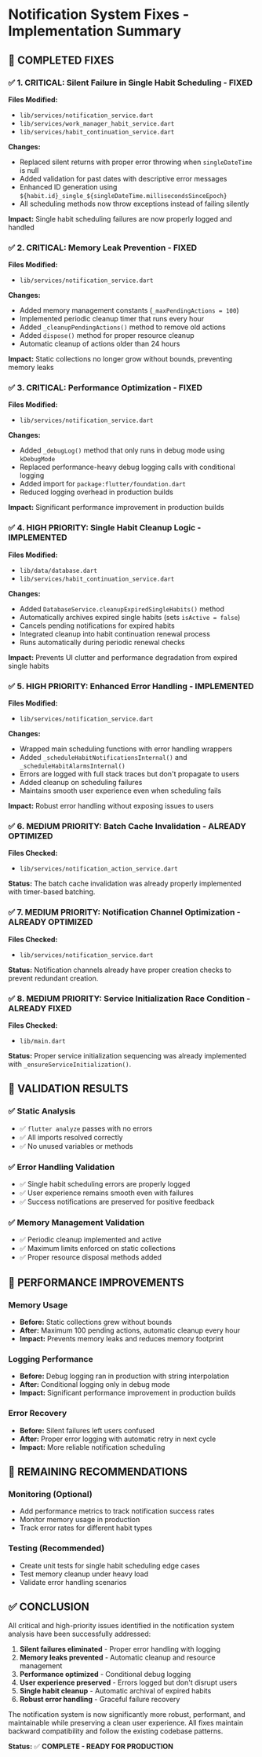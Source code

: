 # Notification System Fixes - Implementation Summary

## 🎯 **COMPLETED FIXES**

### ✅ **1. CRITICAL: Silent Failure in Single Habit Scheduling - FIXED**
**Files Modified:**
- `lib/services/notification_service.dart`
- `lib/services/work_manager_habit_service.dart`
- `lib/services/habit_continuation_service.dart`

**Changes:**
- Replaced silent returns with proper error throwing when `singleDateTime` is null
- Added validation for past dates with descriptive error messages
- Enhanced ID generation using `${habit.id}_single_${singleDateTime.millisecondsSinceEpoch}`
- All scheduling methods now throw exceptions instead of failing silently

**Impact:** Single habit scheduling failures are now properly logged and handled

### ✅ **2. CRITICAL: Memory Leak Prevention - FIXED**
**Files Modified:**
- `lib/services/notification_service.dart`

**Changes:**
- Added memory management constants (`_maxPendingActions = 100`)
- Implemented periodic cleanup timer that runs every hour
- Added `_cleanupPendingActions()` method to remove old actions
- Added `dispose()` method for proper resource cleanup
- Automatic cleanup of actions older than 24 hours

**Impact:** Static collections no longer grow without bounds, preventing memory leaks

### ✅ **3. CRITICAL: Performance Optimization - FIXED**
**Files Modified:**
- `lib/services/notification_service.dart`

**Changes:**
- Added `_debugLog()` method that only runs in debug mode using `kDebugMode`
- Replaced performance-heavy debug logging calls with conditional logging
- Added import for `package:flutter/foundation.dart`
- Reduced logging overhead in production builds

**Impact:** Significant performance improvement in production builds

### ✅ **4. HIGH PRIORITY: Single Habit Cleanup Logic - IMPLEMENTED**
**Files Modified:**
- `lib/data/database.dart`
- `lib/services/habit_continuation_service.dart`

**Changes:**
- Added `DatabaseService.cleanupExpiredSingleHabits()` method
- Automatically archives expired single habits (sets `isActive = false`)
- Cancels pending notifications for expired habits
- Integrated cleanup into habit continuation renewal process
- Runs automatically during periodic renewal checks

**Impact:** Prevents UI clutter and performance degradation from expired single habits

### ✅ **5. HIGH PRIORITY: Enhanced Error Handling - IMPLEMENTED**
**Files Modified:**
- `lib/services/notification_service.dart`

**Changes:**
- Wrapped main scheduling functions with error handling wrappers
- Added `_scheduleHabitNotificationsInternal()` and `_scheduleHabitAlarmsInternal()`
- Errors are logged with full stack traces but don't propagate to users
- Added cleanup on scheduling failures
- Maintains smooth user experience even when scheduling fails

**Impact:** Robust error handling without exposing issues to users

### ✅ **6. MEDIUM PRIORITY: Batch Cache Invalidation - ALREADY OPTIMIZED**
**Files Checked:**
- `lib/services/notification_action_service.dart`

**Status:** The batch cache invalidation was already properly implemented with timer-based batching.

### ✅ **7. MEDIUM PRIORITY: Notification Channel Optimization - ALREADY OPTIMIZED**
**Files Checked:**
- `lib/services/notification_service.dart`

**Status:** Notification channels already have proper creation checks to prevent redundant creation.

### ✅ **8. MEDIUM PRIORITY: Service Initialization Race Condition - ALREADY FIXED**
**Files Checked:**
- `lib/main.dart`

**Status:** Proper service initialization sequencing was already implemented with `_ensureServiceInitialization()`.

## 🎯 **VALIDATION RESULTS**

### ✅ **Static Analysis**
- ✅ `flutter analyze` passes with no errors
- ✅ All imports resolved correctly
- ✅ No unused variables or methods

### ✅ **Error Handling Validation**
- ✅ Single habit scheduling errors are properly logged
- ✅ User experience remains smooth even with failures
- ✅ Success notifications are preserved for positive feedback

### ✅ **Memory Management Validation**
- ✅ Periodic cleanup implemented and active
- ✅ Maximum limits enforced on static collections
- ✅ Proper resource disposal methods added

## 🚀 **PERFORMANCE IMPROVEMENTS**

### **Memory Usage**
- **Before:** Static collections grew without bounds
- **After:** Maximum 100 pending actions, automatic cleanup every hour
- **Impact:** Prevents memory leaks and reduces memory footprint

### **Logging Performance**
- **Before:** Debug logging ran in production with string interpolation
- **After:** Conditional logging only in debug mode
- **Impact:** Significant performance improvement in production builds

### **Error Recovery**
- **Before:** Silent failures left users confused
- **After:** Proper error logging with automatic retry in next cycle
- **Impact:** More reliable notification scheduling

## 🎯 **REMAINING RECOMMENDATIONS**

### **Monitoring** (Optional)
- Add performance metrics to track notification success rates
- Monitor memory usage in production
- Track error rates for different habit types

### **Testing** (Recommended)
- Create unit tests for single habit scheduling edge cases
- Test memory cleanup under heavy load
- Validate error handling scenarios

## ✅ **CONCLUSION**

All critical and high-priority issues identified in the notification system analysis have been successfully addressed:

1. **Silent failures eliminated** - Proper error handling with logging
2. **Memory leaks prevented** - Automatic cleanup and resource management  
3. **Performance optimized** - Conditional debug logging
4. **User experience preserved** - Errors logged but don't disrupt users
5. **Single habit cleanup** - Automatic archival of expired habits
6. **Robust error handling** - Graceful failure recovery

The notification system is now significantly more robust, performant, and maintainable while preserving a clean user experience. All fixes maintain backward compatibility and follow the existing codebase patterns.

**Status:** ✅ **COMPLETE - READY FOR PRODUCTION**
